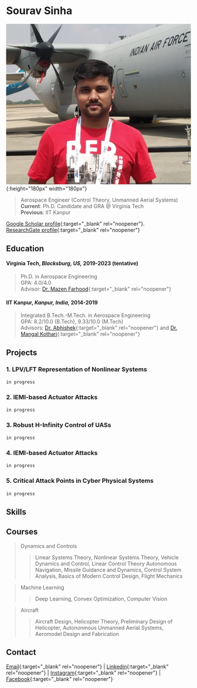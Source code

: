 # Sourav Sinha
![](dp.jpg){:height="180px" width="180px"}
>
> Aerospace Engineer (Control Theory, Unmanned Aerial Systems)  \
> **Current**: Ph.D. Candidate and GRA @ Virginia Tech  \
> **Previous**: IIT Kanpur


[Google Scholar profile](https://scholar.google.co.in/citations?user=lNqewX0AAAAJ&hl=en&inst=13410158990364976897){:target="_blank" rel="noopener"}.   
[ResearchGate profile](https://www.researchgate.net/profile/Sourav-Sinha-8){:target="_blank" rel="noopener"}


## Education
#### Virginia Tech, *Blacksburg, US,* 2019-2023 (tentative)
>
> Ph.D. in Aerospace Engineering \
> GPA: 4.0/4.0 \
> Advisor: [Dr. Mazen Farhood](http://www.dept.aoe.vt.edu/~farhood/Main.html){:target="_blank" rel="noopener"}

#### IIT Kanpur, *Kanpur, India,* 2014-2019
>
> Integrated B.Tech.-M.Tech. in Aerospace Engineering  \
> GPA: 8.2/10.0 (B.Tech), 9.33/10.0 (M.Tech) \
> Advisors: [Dr. Abhishek](https://home.iitk.ac.in/~abhish/){:target="_blank" rel="noopener"} and [Dr. Mangal Kothari](https://home.iitk.ac.in/~mangal/){:target="_blank" rel="noopener"}

## Projects
### 1. LPV/LFT Representation of Nonlinear Systems
```markdown
in progress
```
### 2. IEMI-based Actuator Attacks 
```markdown
in progress
```
### 3. Robust H-Infinity Control of UASs 
```markdown
in progress
```
### 4. IEMI-based Actuator Attacks 
```markdown
in progress
```
### 5. Critical Attack Points in Cyber Physical Systems 
```markdown
in progress
```

## Skills

## Courses
>
> Dynamics and Controls
> > Linear Systems Theory, Nonlinear Systems Theory, Vehicle Dynamics and Control, Linear Control Theory
> > Autonomous Navigation, Missile Guidance and Dynamics, Control System Analysis, Basics of Modern Control Design, Flight Mechanics

> Machine Learning
> > Deep Learning, Convex Optimization, Computer Vision

> Aircraft
> > Aircraft Design, Helicopter Theory, Preliminary Design of Helicopter, Autononmous Unmanned Aerial Systems, Aeromodel Design and Fabrication


## Contact
[Email](mailto:srvsinha@vt.edu){:target="_blank" rel="noopener"} | [Linkedin](https://www.linkedin.com/in/sourav-sinha-7a8380b8/){:target="_blank" rel="noopener"} | [Instagram](https://www.instagram.com/srvsinha186/){:target="_blank" rel="noopener"} | [Facebook](https://www.facebook.com/srvgr8/){:target="_blank" rel="noopener"}
